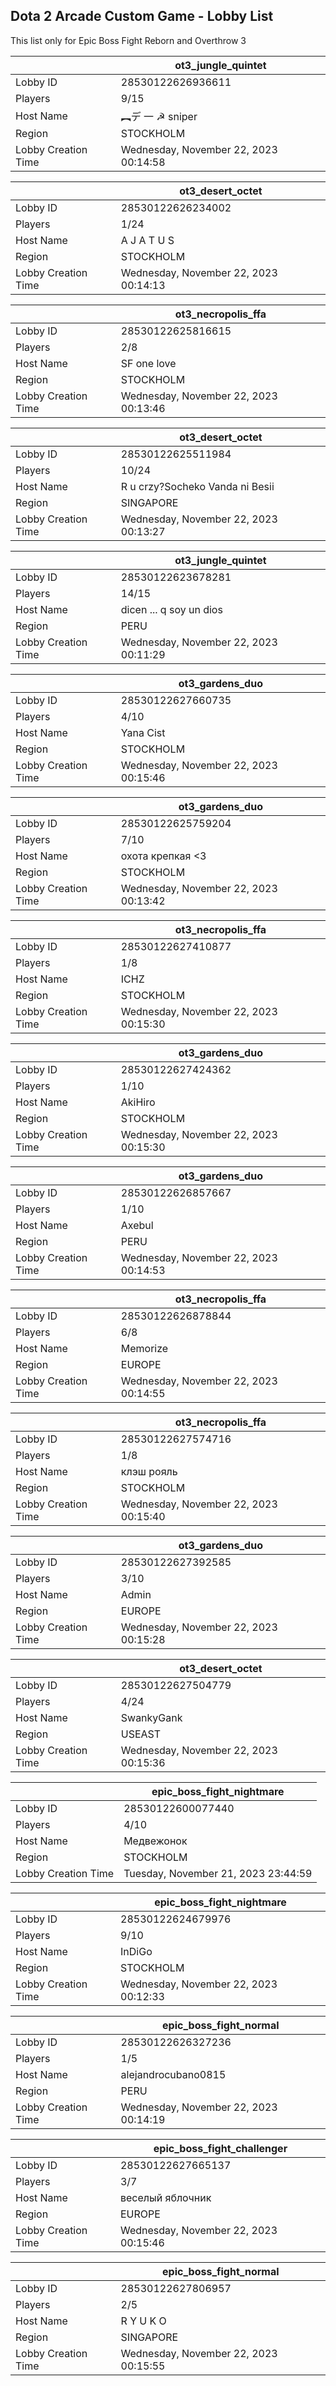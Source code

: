 ## Dota 2 Arcade Custom Game - Lobby List

This list only for Epic Boss Fight Reborn and Overthrow 3

|  | ot3_jungle_quintet |
| ------ | ------ |
| Lobby ID | 28530122626936611 |
| Players | 9/15 |
| Host Name | ︻デ 一 ☭ sniper |
| Region | STOCKHOLM |
| Lobby Creation Time | Wednesday, November 22, 2023 00:14:58 |


|  | ot3_desert_octet |
| ------ | ------ |
| Lobby ID | 28530122626234002 |
| Players | 1/24 |
| Host Name | A J A T U S |
| Region | STOCKHOLM |
| Lobby Creation Time | Wednesday, November 22, 2023 00:14:13 |


|  | ot3_necropolis_ffa |
| ------ | ------ |
| Lobby ID | 28530122625816615 |
| Players | 2/8 |
| Host Name | SF one love |
| Region | STOCKHOLM |
| Lobby Creation Time | Wednesday, November 22, 2023 00:13:46 |


|  | ot3_desert_octet |
| ------ | ------ |
| Lobby ID | 28530122625511984 |
| Players | 10/24 |
| Host Name | R u crzy?Socheko Vanda ni Besii |
| Region | SINGAPORE |
| Lobby Creation Time | Wednesday, November 22, 2023 00:13:27 |


|  | ot3_jungle_quintet |
| ------ | ------ |
| Lobby ID | 28530122623678281 |
| Players | 14/15 |
| Host Name | dicen ... q  soy un dios |
| Region | PERU |
| Lobby Creation Time | Wednesday, November 22, 2023 00:11:29 |


|  | ot3_gardens_duo |
| ------ | ------ |
| Lobby ID | 28530122627660735 |
| Players | 4/10 |
| Host Name | Yana Cist |
| Region | STOCKHOLM |
| Lobby Creation Time | Wednesday, November 22, 2023 00:15:46 |


|  | ot3_gardens_duo |
| ------ | ------ |
| Lobby ID | 28530122625759204 |
| Players | 7/10 |
| Host Name | охота крепкая <3 |
| Region | STOCKHOLM |
| Lobby Creation Time | Wednesday, November 22, 2023 00:13:42 |


|  | ot3_necropolis_ffa |
| ------ | ------ |
| Lobby ID | 28530122627410877 |
| Players | 1/8 |
| Host Name | ICHZ |
| Region | STOCKHOLM |
| Lobby Creation Time | Wednesday, November 22, 2023 00:15:30 |


|  | ot3_gardens_duo |
| ------ | ------ |
| Lobby ID | 28530122627424362 |
| Players | 1/10 |
| Host Name | AkiHiro |
| Region | STOCKHOLM |
| Lobby Creation Time | Wednesday, November 22, 2023 00:15:30 |


|  | ot3_gardens_duo |
| ------ | ------ |
| Lobby ID | 28530122626857667 |
| Players | 1/10 |
| Host Name | Axebul |
| Region | PERU |
| Lobby Creation Time | Wednesday, November 22, 2023 00:14:53 |


|  | ot3_necropolis_ffa |
| ------ | ------ |
| Lobby ID | 28530122626878844 |
| Players | 6/8 |
| Host Name | Memorize |
| Region | EUROPE |
| Lobby Creation Time | Wednesday, November 22, 2023 00:14:55 |


|  | ot3_necropolis_ffa |
| ------ | ------ |
| Lobby ID | 28530122627574716 |
| Players | 1/8 |
| Host Name | клэш рояль |
| Region | STOCKHOLM |
| Lobby Creation Time | Wednesday, November 22, 2023 00:15:40 |


|  | ot3_gardens_duo |
| ------ | ------ |
| Lobby ID | 28530122627392585 |
| Players | 3/10 |
| Host Name | Admin |
| Region | EUROPE |
| Lobby Creation Time | Wednesday, November 22, 2023 00:15:28 |


|  | ot3_desert_octet |
| ------ | ------ |
| Lobby ID | 28530122627504779 |
| Players | 4/24 |
| Host Name | SwankyGank |
| Region | USEAST |
| Lobby Creation Time | Wednesday, November 22, 2023 00:15:36 |


|  | epic_boss_fight_nightmare |
| ------ | ------ |
| Lobby ID | 28530122600077440 |
| Players | 4/10 |
| Host Name | Медвежонок |
| Region | STOCKHOLM |
| Lobby Creation Time | Tuesday, November 21, 2023 23:44:59 |


|  | epic_boss_fight_nightmare |
| ------ | ------ |
| Lobby ID | 28530122624679976 |
| Players | 9/10 |
| Host Name | InDiGo |
| Region | STOCKHOLM |
| Lobby Creation Time | Wednesday, November 22, 2023 00:12:33 |


|  | epic_boss_fight_normal |
| ------ | ------ |
| Lobby ID | 28530122626327236 |
| Players | 1/5 |
| Host Name | alejandrocubano0815 |
| Region | PERU |
| Lobby Creation Time | Wednesday, November 22, 2023 00:14:19 |


|  | epic_boss_fight_challenger |
| ------ | ------ |
| Lobby ID | 28530122627665137 |
| Players | 3/7 |
| Host Name | веселый яблочник |
| Region | EUROPE |
| Lobby Creation Time | Wednesday, November 22, 2023 00:15:46 |


|  | epic_boss_fight_normal |
| ------ | ------ |
| Lobby ID | 28530122627806957 |
| Players | 2/5 |
| Host Name | R Y U K O |
| Region | SINGAPORE |
| Lobby Creation Time | Wednesday, November 22, 2023 00:15:55 |


